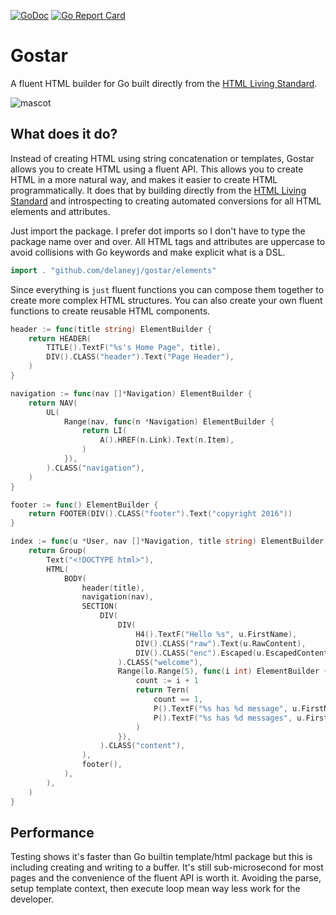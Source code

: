 [![GoDoc](https://godoc.org/github.com/delaneyj/gostar?status.svg)](http://godoc.org/github.com/delaneyj/gostar)
[![Go Report Card](https://goreportcard.com/badge/github.com/delaneyj/gostar)](https://goreportcard.com/report/github.com/delaneyj/gostar)

# Gostar

A fluent HTML builder for Go built directly from the [HTML Living Standard](https://html.spec.whatwg.org/).

![mascot](docs/mascot.png)

## What does it do?

Instead of creating HTML using string concatenation or templates, Gostar allows you to create HTML using a fluent API. This allows you to create HTML in a more natural way, and makes it easier to create HTML programmatically.  It does that by building directly from the [HTML Living Standard](https://html.spec.whatwg.org/) and introspecting to creating automated conversions for all HTML elements and attributes.



Just import the package.  I prefer dot imports so I don't have to type the package name over and over.  All HTML tags and attributes are uppercase to avoid collisions with Go keywords and make explicit what is a DSL.

```go
import . "github.com/delaneyj/gostar/elements"
```

Since everything is `just` fluent functions you can compose them together to create more complex HTML structures.  You can also create your own fluent functions to create reusable HTML components.

```go
header := func(title string) ElementBuilder {
    return HEADER(
        TITLE().TextF("%s's Home Page", title),
        DIV().CLASS("header").Text("Page Header"),
    )
}

navigation := func(nav []*Navigation) ElementBuilder {
    return NAV(
        UL(
            Range(nav, func(n *Navigation) ElementBuilder {
                return LI(
                    A().HREF(n.Link).Text(n.Item),
                )
            }),
        ).CLASS("navigation"),
    )
}

footer := func() ElementBuilder {
    return FOOTER(DIV().CLASS("footer").Text("copyright 2016"))
}

index := func(u *User, nav []*Navigation, title string) ElementBuilder {
    return Group(
        Text("<!DOCTYPE html>"),
        HTML(
            BODY(
                header(title),
                navigation(nav),
                SECTION(
                    DIV(
                        DIV(
                            H4().TextF("Hello %s", u.FirstName),
                            DIV().CLASS("raw").Text(u.RawContent),
                            DIV().CLASS("enc").Escaped(u.EscapedContent),
                        ).CLASS("welcome"),
                        Range(lo.Range(5), func(i int) ElementBuilder {
                            count := i + 1
                            return Tern(
                                count == 1,
                                P().TextF("%s has %d message", u.FirstName, count),
                                P().TextF("%s has %d messages", u.FirstName, count),
                            )
                        }),
                    ).CLASS("content"),
                ),
                footer(),
            ),
        ),
    )
}
```

## Performance

Testing shows it's faster than Go builtin template/html package but this is including creating and writing to a buffer.  It's still sub-microsecond for most pages and the convenience of the fluent API is worth it.  Avoiding the parse, setup template context, then execute loop mean way less work for the developer.
